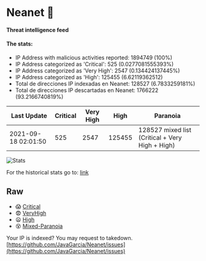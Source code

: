 # Neanet :hocho:
#### Threat intelligence feed
#### The stats:

- IP Address with malicious activities reported: 1894749 (100%)
- IP Address categorized as 'Critical':  525 (0.0277081555393%)
- IP Address categorized as 'Very High':  2547 (0.134424137445%)
- IP Address categorized as 'High':  125455 (6.62119362512)
- Total de direcciones IP indexadas en Neanet:  128527 (6.7833259181%)
- Total de direcciones IP descartadas en Neanet:  1766222 (93.2166740819%)

| Last Update | Critical | Very High | High | Paranoia |
| --- | --- | --- | --- | --- |
| 2021-09-18 02:01:50 | 525 | 2547 | 125455 | 128527 mixed list (Critical + Very High + High)|

![Stats](https://docs.google.com/spreadsheets/d/e/2PACX-1vSnaNMIXVabIpDJjufMlzH7poXnshF3mgd8Is1g9ytUEzVsP5my4Trn8f-xkoLLQ38xpL3HtmUexLo6/pubchart?oid=501124687&format=image)

For the historical stats go to: [link](/stats.csv)
## Raw
- :scream: [Critical](https://raw.githubusercontent.com/JavaGarcia/Neanet/master/blacklists/neanet_critical.txt)
- :fearful: [VeryHigh](https://raw.githubusercontent.com/JavaGarcia/Neanet/master/blacklists/neanet_veryHigh.txtt)
- :frowning: [High](https://raw.githubusercontent.com/JavaGarcia/Neanet/master/blacklists/neanet_high.txt)
- :dizzy_face: [Mixed-Paranoia](https://raw.githubusercontent.com/JavaGarcia/Neanet/master/blacklists/neanet_all.txt)


Your IP is indexed? You may request to takedown. [https://github.com/JavaGarcia/Neanet/issues](https://github.com/JavaGarcia/Neanet/issues)








































































































































































































































































































































































































































































































































































































































































































































































































































































































































































































































































































































































































































































































































































































































































































































































































































































































































































































































































































































































































































































































































































































































































































































































































































































































































































































































































































































































































































































































































































































































































































































































































































































































































































































































































































































































































































































































































































































































































































































































































































































































































































































































































































































































































































































































































































































































































































































































































































































































































































































































































































































































































































































































































































































































































































































































































































































































































































































































































































































































































































































































































































































































































































































































































































































































































































































































































































































































































































































































































































































































































































































































































































































































































































































































































































































































































































































































































































































































































































































































































































































































































































































































































































































































































































































































































































































































































































































































































































































































































































































































